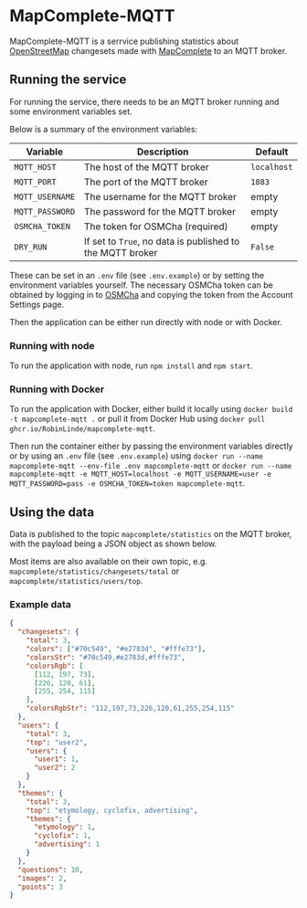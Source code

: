 # MapComplete-MQTT

MapComplete-MQTT is a serrvice publishing statistics about [OpenStreetMap](https://www.openstreetmap.org) changesets made with [MapComplete](https://github.com/pietervdvn/MapComplete) to an MQTT broker.

## Running the service

For running the service, there needs to be an MQTT broker running and some environment variables set.

Below is a summary of the environment variables:

| Variable        | Description                                               | Default     |
| --------------- | --------------------------------------------------------- | ----------- |
| `MQTT_HOST`     | The host of the MQTT broker                               | `localhost` |
| `MQTT_PORT`     | The port of the MQTT broker                               | `1883`      |
| `MQTT_USERNAME` | The username for the MQTT broker                          | empty       |
| `MQTT_PASSWORD` | The password for the MQTT broker                          | empty       |
| `OSMCHA_TOKEN`  | The token for OSMCha (required)                           | empty       |
| `DRY_RUN`       | If set to `True`, no data is published to the MQTT broker | `False`     |

These can be set in an `.env` file (see `.env.example`) or by setting the environment variables yourself.
The necessary OSMCha token can be obtained by logging in to [OSMCha](https://osmcha.org) and copying the token from the Account Settings page.

Then the application can be either run directly with node or with Docker.

### Running with node

To run the application with node, run `npm install` and `npm start`.

### Running with Docker

To run the application with Docker, either build it locally using `docker build -t mapcomplete-mqtt .` or pull it from Docker Hub using `docker pull ghcr.io/RobinLinde/mapcomplete-mqtt`.

Then run the container either by passing the environment variables directly or by using an `.env` file (see `.env.example`) using `docker run --name mapcomplete-mqtt --env-file .env mapcomplete-mqtt` or `docker run --name mapcomplete-mqtt -e MQTT_HOST=localhost -e MQTT_USERNAME=user -e MQTT_PASSWORD=pass -e OSMCHA_TOKEN=token mapcomplete-mqtt`.

## Using the data

Data is published to the topic `mapcomplete/statistics` on the MQTT broker, with the payload being a JSON object as shown below.

Most items are also available on their own topic, e.g. `mapcomplete/statistics/changesets/total` or `mapcomplete/statistics/users/top`.

### Example data

```json
{
  "changesets": {
    "total": 3,
    "colors": ["#70c549", "#e2783d", "#fffe73"],
    "colorsStr": "#70c549,#e2783d,#fffe73",
    "colorsRgb": [
      [112, 197, 73],
      [226, 120, 61],
      [255, 254, 115]
    ],
    "colorsRgbStr": "112,197,73,226,120,61,255,254,115"
  },
  "users": {
    "total": 3,
    "top": "user2",
    "users": {
      "user1": 1,
      "user2": 2
    }
  },
  "themes": {
    "total": 3,
    "top": "etymology, cyclofix, advertising",
    "themes": {
      "etymology": 1,
      "cyclofix": 1,
      "advertising": 1
    }
  },
  "questions": 10,
  "images": 2,
  "points": 3
}
```
